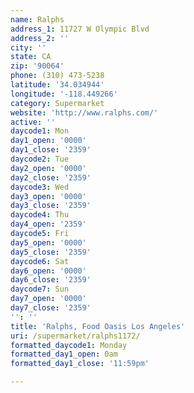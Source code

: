```yaml
---
name: Ralphs
address_1: 11727 W Olympic Blvd
address_2: ''
city: ''
state: CA
zip: '90064'
phone: (310) 473-5238
latitude: '34.034944'
longitude: '-118.449266'
category: Supermarket
website: 'http://www.ralphs.com/'
active: ''
daycode1: Mon
day1_open: '0000'
day1_close: '2359'
daycode2: Tue
day2_open: '0000'
day2_close: '2359'
daycode3: Wed
day3_open: '0000'
day3_close: '2359'
daycode4: Thu
day4_open: '2359'
daycode5: Fri
day5_open: '0000'
day5_close: '2359'
daycode6: Sat
day6_open: '0000'
day6_close: '2359'
daycode7: Sun
day7_open: '0000'
day7_close: '2359'
'': ''
title: 'Ralphs, Food Oasis Los Angeles'
uri: /supermarket/ralphs1172/
formatted_daycode1: Monday
formatted_day1_open: 0am
formatted_day1_close: '11:59pm'

---
```

